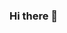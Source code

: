 ### Hi there 👋

<!--
**merima98/merima98** is a ✨ _special_ ✨ repository because its `README.md` (this file) appears on your GitHub profile.

My name is Merima Ćeranić and I'm bachelor of Information Technologies Mostar.


- 🌱 Currently I'm learning about full-stack development
 